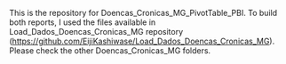 This is the repository for Doencas_Cronicas_MG_PivotTable_PBI. To build both reports, I used the files available in Load_Dados_Doencas_Cronicas_MG repository (https://github.com/EijiKashiwase/Load_Dados_Doencas_Cronicas_MG). Please check the other Doencas_Cronicas_MG folders.
